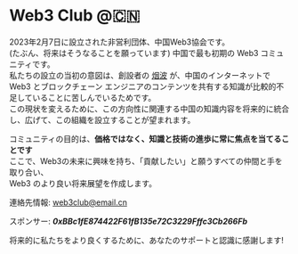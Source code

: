 # Web3 Club @🇨🇳
2023年2月7日に設立された非営利団体、中国Web3協会です。<br>
(たぶん、将来はそうなることを願っています) 中国で最も初期の Web3 コミュニティです。<br>
私たちの設立の当初の意図は、創設者の [烟波](https://github.com/yanboishere) が、中国のインターネットで Web3 とブロックチェーン エンジニアのコンテンツを共有する知識が比較的不足していることに苦しんでいるためです。<br>
この現状を変えるために、この方向性に関連する中国の知識内容を将来的に統合し、広げて、この組織を設立することが望まれます。<br>

コミュニティの目的は、**価格ではなく、知識と技術の進歩に常に焦点を当てることです**<br>
ここで、Web3の未来に興味を持ち、「貢献したい」と願うすべての仲間と手を取り合い、<br>
Web3 のより良い将来展望を作成します。<br>

連絡先情報: web3club@email.cn<br>

スポンサー: ***0xBBc1fE874422F61fB135e72C3229Fffc3Cb266Fb***<br>

将来的に私たちをより良くするために、あなたのサポートと認識に感謝します!
